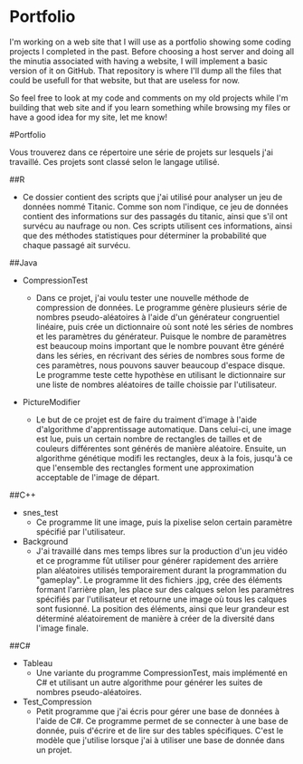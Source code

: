 # Portfolio

I'm working on a web site that I will use as a portfolio showing some coding projects I completed in the past. Before choosing a host server and doing all the minutia associated with having a website, I will implement a basic version of it on GitHub. That repository is where I'll dump all the files that could be usefull for that website, but that are useless for now.

So feel free to look at my code and comments on my old projects while I'm building that web site and if you learn something while browsing my files or have a good idea for my site, let me know! 

#Portfolio

Vous trouverez dans ce répertoire une série de projets sur lesquels j'ai travaillé. Ces projets sont classé selon le langage utilisé. 

##R
* Ce dossier contient des scripts que j'ai utilisé pour analyser un jeu de données nommé Titanic. Comme son nom l'indique, ce jeu de données contient des informations sur des passagés du titanic, ainsi que s'il ont survécu au naufrage ou non. Ces scripts utilisent ces informations, ainsi que des méthodes statistiques pour déterminer la probabilité que chaque passagé ait survécu.

##Java
* CompressionTest
  * Dans ce projet, j'ai voulu tester une nouvelle méthode de compression de données. Le programme génère plusieurs série de nombres pseudo-aléatoires à l'aide d'un générateur congruentiel linéaire, puis crée un dictionnaire où sont noté les séries de nombres et les paramètres du générateur. Puisque le nombre de paramètres est beaucoup moins important que le nombre pouvant être généré dans les séries, en récrivant des séries de nombres sous forme de ces paramètres, nous pouvons sauver beaucoup d'espace disque. Le programme teste cette hypothèse en utilisant le dictionnaire sur une liste de nombres aléatoires de taille choissie par l'utilisateur.

* PictureModifier
  * Le but de ce projet est de faire du traiment d'image à l'aide d'algorithme d'apprentissage automatique. Dans celui-ci, une image est lue, puis un certain nombre de rectangles de tailles et de couleurs différentes sont générés de manière aléatoire. Ensuite, un algorithme génétique modifi les rectangles, deux à la fois, jusqu'à ce que l'ensemble des rectangles forment une approximation acceptable de l'image de départ.

##C++
* snes_test
  * Ce programme lit une image, puis la pixelise selon certain paramètre spécifié par l'utilisateur.
* Background
  * J'ai travaillé dans mes temps libres sur la production d'un jeu vidéo et ce programme fût utiliser pour générer rapidement des arrière plan aléatoires utilisés temporairement durant la programmation du "gameplay". Le programme lit des fichiers .jpg, crée des éléments formant l'arrière plan, les place sur des calques selon les paramètres spécifiés par l'utilisateur et retourne une image où tous les calques sont fusionné. La position des éléments, ainsi que leur grandeur est déterminé aléatoirement de manière à créer de la diversité dans l'image finale.

##C#
* Tableau
  * Une variante du programme CompressionTest, mais implémenté en C# et utilisant un autre algorithme pour générer les suites de nombres pseudo-aléatoires.
* Test_Compression
  * Petit programme que j'ai écris pour gérer une base de données à l'aide de C#. Ce programme permet de se connecter à une base de donnée, puis d'écrire et de lire sur des tables spécifiques. C'est le modèle que j'utilise lorsque j'ai à utiliser une base de donnée dans un projet.




























